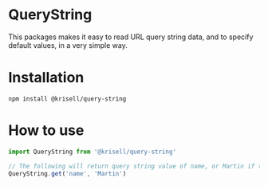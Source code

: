 # QueryString
This packages makes it easy to read URL query string data, and to specify default values, in a very simple way.

# Installation
```npm install @krisell/query-string```

# How to use
```js
import QueryString from '@krisell/query-string'

// The following will return query string value of name, or Martin if the value is not set or is empty.
QueryString.get('name', 'Martin')
```
